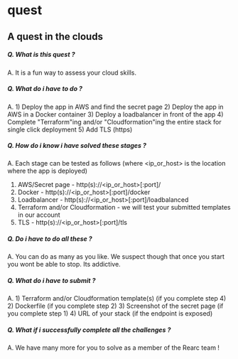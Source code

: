 # quest
## A quest in the clouds

##### Q. What is this quest ?
A. It is a fun way to assess your cloud skills.

##### Q. What do i have to do ?
A. 1) Deploy the app in AWS and find the secret page
   2) Deploy the app in AWS in a Docker container
   3) Deploy a loadbalancer in front of the app
   4) Complete "Terraform"ing and/or "Cloudformation"ing the entire stack for single click deployment
   5) Add TLS (https)

##### Q. How do i know i have solved these stages ?
A. Each stage can be tested as follows (where <ip_or_host> is the location where the app is deployed) 
   1) AWS/Secret page - http(s)://<ip_or_host>[:port]/
   2) Docker - http(s)://<ip_or_host>[:port]/docker
   3) Loadbalancer - http(s)://<ip_or_host>[:port]/loadbalanced
   4) Terraform and/or Cloudformation - we will test your submitted templates in our account
   5) TLS - http(s)://<ip_or_host>[:port]/tls

##### Q. Do i have to do all these ?
A. You can do as many as you like. We suspect though that once you start you wont be able to stop. Its addictive.

##### Q. What do i have to submit ?
A. 1) Terraform and/or Cloudformation template(s) (if you complete step 4)
   2) Dockerfile (if you complete step 2)
   3) Screenshot of the secret page (if you complete step 1)
   4) URL of your stack (if the endpoint is exposed)

##### Q. What if i successfully complete all the challenges ?
A. We have many more for you to solve as a member of the Rearc team !
